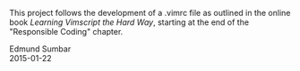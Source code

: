 This project follows the development of a .vimrc file as outlined
in the online book _Learning Vimscript the Hard Way_, starting at
the end of the "Responsible Coding" chapter.

Edmund Sumbar   
2015-01-22
